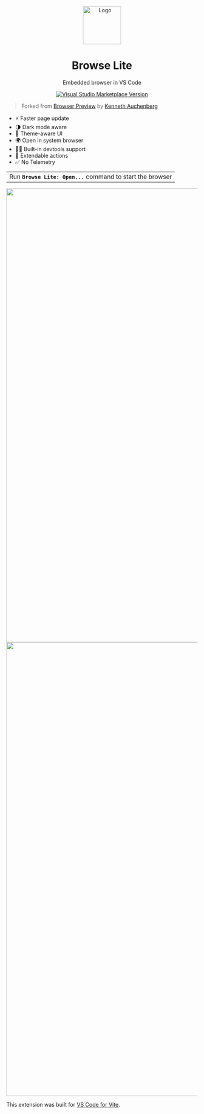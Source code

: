 <p align="center">
<img src="https://antfu.gallerycdn.vsassets.io/extensions/antfu/browse-lite/0.0.11/1614585407925/Microsoft.VisualStudio.Services.Icons.Default" alt="Logo" height="100"/>
</p>

<h1 align="center">
Browse Lite
</h1>
<p align="center">
Embedded browser in VS Code
</p>
<p align="center">
<a href="https://marketplace.visualstudio.com/items?itemName=antfu.browse-lite" target="__blank"><img src="https://img.shields.io/visual-studio-marketplace/v/antfu.browse-lite.svg?color=228cb3&amp;label=" alt="Visual Studio Marketplace Version" /></a>
</h1>

> Forked from [Browser Preview](https://github.com/auchenberg/vscode-browser-preview) by [Kenneth Auchenberg](https://github.com/auchenberg)

- ⚡️ Faster page update
- 🌗 Dark mode aware
- 🎨 Theme-aware UI
- 🌍 Open in system browser
- 🧑‍💻 Built-in devtools support
- 🔌 Extendable actions
- ✅ No Telemetry

<p align="center">
<table><tr><td>Run <b><code>Browse Lite: Open...</code></b> command to start the browser</tr></td></table>
</p>

<p align="center">
<img width="1192" alt="Preview 1" src="https://user-images.githubusercontent.com/11247099/109469316-d6192a80-7aa8-11eb-8a3b-d2d52bef34e4.png">
<img width="1192" alt="Preview 2" src="https://user-images.githubusercontent.com/11247099/109469308-d1547680-7aa8-11eb-9957-23a4d8ac35e6.png">
</p>

This extension was built for [VS Code for Vite](https://marketplace.visualstudio.com/items?itemName=antfu.vite).

